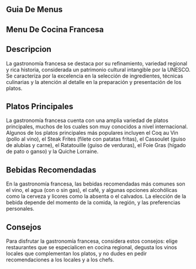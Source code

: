 ## Guia De Menus

## Menu De Cocina Francesa

## Descripcion

La gastronomía francesa se destaca por su refinamiento, variedad regional y rica historia, considerada un patrimonio cultural intangible por la UNESCO. Se caracteriza por la excelencia en la selección de ingredientes, técnicas culinarias y la atención al detalle en la preparación y presentación de los platos. 

## Platos Principales

La gastronomía francesa cuenta con una amplia variedad de platos principales, muchos de los cuales son muy conocidos a nivel internacional. Algunos de los platos principales más populares incluyen el Coq au Vin (pollo al vino), el Steak Frites (filete con patatas fritas), el Cassoulet (guiso de alubias y carne), el Ratatouille (guiso de verduras), el Foie Gras (hígado de pato o ganso) y la Quiche Lorraine. 

## Bebidas Recomendadas 
En la gastronomía francesa, las bebidas recomendadas más comunes son el vino, el agua (con o sin gas), el café, y algunas opciones alcohólicas como la cerveza y licores como la absenta o el calvados. La elección de la bebida depende del momento de la comida, la región, y las preferencias personales. 

## Consejos 
Para disfrutar la gastronomía francesa, considera estos consejos: elige restaurantes que se especialicen en cocina regional, degusta los vinos locales que complementan los platos, y no dudes en pedir recomendaciones a los locales y a los chefs. 
